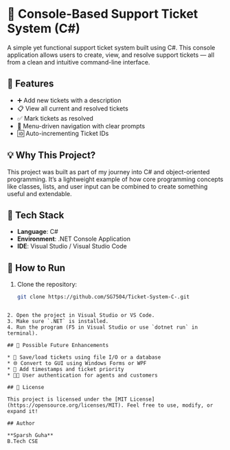 # 🎫 Console-Based Support Ticket System (C#)

A simple yet functional support ticket system built using C#. This console application allows users to create, view, and resolve support tickets — all from a clean and intuitive command-line interface.

## 📌 Features

- ➕ Add new tickets with a description  
- 📋 View all current and resolved tickets  
- ✅ Mark tickets as resolved  
- 🔁 Menu-driven navigation with clear prompts  
- 🆔 Auto-incrementing Ticket IDs  

## 💡 Why This Project?

This project was built as part of my journey into C# and object-oriented programming. It’s a lightweight example of how core programming concepts like classes, lists, and user input can be combined to create something useful and extendable.

## 🧱 Tech Stack

- **Language**: C#  
- **Environment**: .NET Console Application  
- **IDE**: Visual Studio / Visual Studio Code  

## 🚀 How to Run

1. Clone the repository:

   ```bash
   git clone https://github.com/SG7504/Ticket-System-C-.git
````

2. Open the project in Visual Studio or VS Code.
3. Make sure `.NET` is installed.
4. Run the program (F5 in Visual Studio or use `dotnet run` in terminal).

## 🧩 Possible Future Enhancements

* 🔄 Save/load tickets using file I/O or a database
* 🌐 Convert to GUI using Windows Forms or WPF
* 📅 Add timestamps and ticket priority
* 🧑‍💻 User authentication for agents and customers

## 📄 License

This project is licensed under the [MIT License](https://opensource.org/licenses/MIT). Feel free to use, modify, or expand it!

## Author

**Sparsh Guha**
B.Tech CSE


